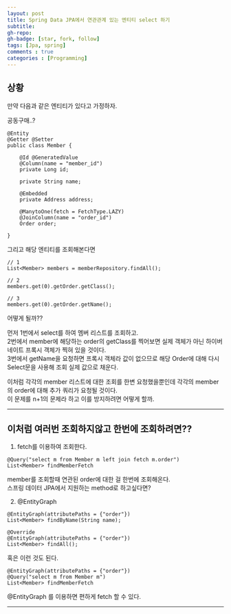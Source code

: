 ```yaml
---
layout: post
title: Spring Data JPA에서 연관관계 있는 엔티티 select 하기
subtitle: 
gh-repo: 
gh-badge: [star, fork, follow]
tags: [Jpa, spring]
comments : true
categories : [Programming]
---
```


## 상황

만약 다음과 같은 엔티티가 있다고 가정하자.  

공동구매..?  

```
@Entity
@Getter @Setter
public class Member {

    @Id @GeneratedValue
    @Column(name = "member_id")
    private Long id;

    private String name;

    @Embedded
    private Address address;

    @ManytoOne(fetch = FetchType.LAZY)
    @JoinColumn(name = "order_id")
    Order order;

}

```

그리고 해당 엔티티를 조회해본다면

```
// 1
List<Member> members = memberRepository.findAll();

// 2
members.get(0).getOrder.getClass();

// 3
members.get(0).getOrder.getName();
```

어떻게 될까??  


먼저 1번에서 select를 하여 멤버 리스트를 조회하고.  
2번에서 member에 해당하는 order의 getClass를 찍어보면 실제 객체가 아닌 하이버네이트 프록시 객체가 찍혀 있을 것이다.  
3번에서 getName을 요청하면 프록시 객체라 값이 없으므로 해당 Order에 대해 다시 Select문을 사용해 조회 실제 값으로 채운다.  


이처럼 각각의 member 리스트에 대한 조회를 한변 요청했을뿐인데 각각의 member의 order에 대해 추가 쿼리가 요청될 것이다.  
이 문제를 n+1의 문제라 하고 이를 방지하려면 어떻게 할까.  

---

## 이처럼 여러번 조회하지않고 한번에 조회하려면??

1. fetch를 이용하여 조회한다.

```
@Query("select m from Member m left join fetch m.order")
List<Member> findMemberFetch

```

member를 조회할때 연관된 order에 대한 걸 한번에 조회해온다.  
스프링 데이터 JPA에서 지원하는 method로 하고싶다면?  

2. @EntityGraph

```
@EntityGraph(attributePaths = {"order"})
List<Member> findByName(String name);

@Override
@EntityGraph(attributePaths = {"order"})
List<Member> findAll();
```

혹은 이런 것도 된다.  

```
@EntityGraph(attributePaths = {"order"})
@Query("select m from Member m")
List<Member> findMemberFetch

```

@EntityGraph 를 이용하면 편하게 fetch 할 수 있다.  

---